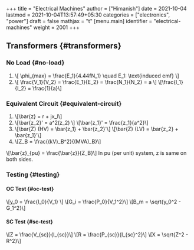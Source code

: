 +++
title = "Electrical Machines"
author = ["Himanish"]
date = 2021-10-04
lastmod = 2021-10-04T13:57:49+05:30
categories = ["electronics", "power"]
draft = false
mathjax = "t"
[menu.main]
  identifier = "electrical-machines"
  weight = 2001
+++

## Transformers {#transformers}


### No Load {#no-load}

1.  \\[ \phi\_{max} = \frac{E\_1}{4.44fN\_1} \quad E\_1: \text{induced emf} \\]
2.  \\[ \frac{V\_1}{V\_2} = \frac{E\_1}{E\_2} = \frac{N\_1}{N\_2} = a \\]
    \\[\frac{I\_1}{I\_2} = \frac{1}{a}\\]


### Equivalent Circuit {#equivalent-circuit}

1.  \\[\bar{z} = r + jx\_l\\]
2.  \\[\bar{z\_2}' = a^2(z\_2) \\]
    \\[\bar{z\_1}' = \frac{z\_1}{a^2}\\]
3.  \\[\bar{Z} (HV) = \bar{z\_1} + \bar{z\_2}'\\] \\[\bar{Z} (LV) = \bar{z\_2} + \bar{z\_1}'\\]
4.  \\[Z\_B = \frac{(kV)\_B^2}{(MVA)\_B}\\]

\\[\bar{z}\_{pu} = \frac{\bar{z}}{Z\_B}\\]
In pu (per unit) system, z is same on both sides.


### Testing {#testing}


#### OC Test {#oc-test}

\\[y\_0 = \frac{I\_0}{V\_1} \\]
\\[G\_i = \frac{P\_0}{V\_1^2}\\]
\\[B\_m = \sqrt{y\_0^2 - G\_1^2}\\]


#### SC Test {#sc-test}

\\[Z = \frac{V\_{sc}}{I\_{sc}}\\]
\\[R = \frac{P\_{sc}}{I\_{sc}^2}\\]
\\[X = \sqrt{Z^2 - R^2}\\]
